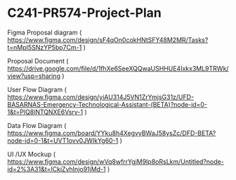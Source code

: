 # C241-PR574-Project-Plan

Figma Proposal diagram 
( https://www.figma.com/design/sF4qOn0cokHNtSFY48M2MR/Tasks?t=nMpI5SNzYP5bp7Cm-1 )


Proposal Document 
( https://drive.google.com/file/d/1fhXe6SeeXQQwaUSHHUE4Ixkx3ML9TRWk/view?usp=sharing )


User Flow Diagram
( https://www.figma.com/design/yiAU314J5VN1ZrYmjsG31z/UFD-BASARNAS-Emergency-Technological-Assistant-(BETA)?node-id=0-1&t=PlQ8lNTQNXE6Vsrv-1 )

Data Flow Diagram
( https://www.figma.com/board/YYku8h4XegvyBWaJ58ysZc/DFD-BETA?node-id=0-1&t=UVT1ovv0JWIkYg60-1 )

UI /UX Mockup
( https://www.figma.com/design/wVq8wfrrYgjM9Ip8oRsLkm/Untitled?node-id=2%3A31&t=ICkiZvhInjo91jMd-1 )
